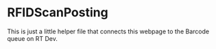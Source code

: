 # RFIDScanPosting
This is just a little helper file that connects this webpage to the Barcode queue on RT Dev.